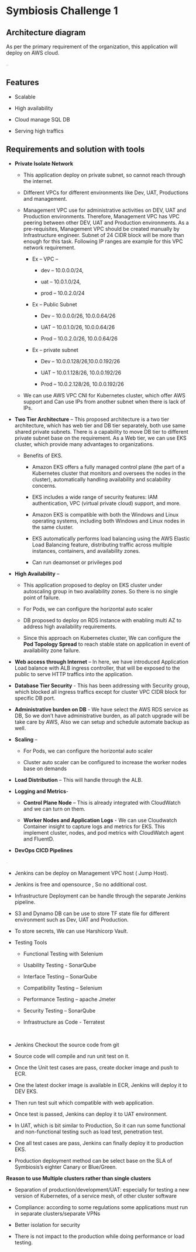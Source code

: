 Symbiosis Challenge 1
=====================

Architecture diagram 
---------------------

As per the primary requirement of the organization, this application
will deploy on AWS cloud.

<img src="media/image1.jpg" width="6.5in" alt="4.794444444444444in"/>

Features
--------

-   Scalable

-   High availability

-   Cloud manage SQL DB

-   Serving high traffics

Requirements and solution with tools 
-------------------------------------

-   **Private Isolate Network**

    -   This application deploy on private subnet, so cannot reach
        through the internet.

    -   Different VPCs for different environments like Dev, UAT,
        Productions and management.

    -   Management VPC use for administrative activities on DEV, UAT and
        Production environments. Therefore, Management VPC has VPC
        peering between other DEV, UAT and Production environments. As a
        pre-requisites, Management VPC should be created manually by
        Infrastructure engineer. Subnet of 24 CIDR block will be more
        than enough for this task. Following IP ranges are example for
        this VPC network requirement.

        -   Ex – VPC –

            -   dev – 10.0.0.0/24,

            -   uat – 10.0.1.0/24,

            -   prod – 10.0.2.0/24

        -   Ex – Public Subnet

            -   Dev – 10.0.0.0/26, 10.0.0.64/26

            -   UAT – 10.0.1.0/26, 10.0.0.64/26

            -   Prod – 10.0.2.0/26, 10.0.0.64/26

        -   Ex – private subnet

            -   Dev – 10.0.0.128/26,10.0.0.192/26

            -   UAT – 10.0.1.128/26, 10.0.0.192/26

            -   Prod – 10.0.2.128/26, 10.0.0.192/26

    -   We can use AWS VPC CNI for Kubernetes cluster, which offer AWS
        support and Can use IPs from another subnet when there is lack
        of IPs.

-   **Two Tier Architecture** – This proposed architecture is a two tier
    architecture, which has web tier and DB tier separately, both use
    same shared private subnets. There is a capability to move DB tier
    to different private subnet base on the requirement. As a Web tier,
    we can use EKS cluster, which provide many advantages
    to organizations.

    -   Benefits of EKS.

        -   Amazon EKS offers a fully managed control plane (the part of
            a Kubernetes cluster that monitors and oversees the nodes in
            the cluster), automatically handling availability and
            scalability concerns.

        -   EKS includes a wide range of security features: IAM
            authentication, VPC (virtual private cloud) support,
            and more.

        -   Amazon EKS is compatible with both the Windows and Linux
            operating systems, including both Windows and Linux nodes in
            the same cluster.

        -   EKS automatically performs load balancing using the AWS
            Elastic Load Balancing feature, distributing traffic across
            multiple instances, containers, and availability zones.

        -   Can run deamonset or privileges pod

-   **High Availability** –

    -   This application proposed to deploy on EKS cluster under
        autoscaling group in two availability zones. So there is no
        single point of failure.

    -   <span id="_Hlk109771352" class="anchor"></span>For Pods, we can
        configure the horizontal auto scaler

    -   DB proposed to deploy on RDS instance with enabling multi AZ to
        address high availability requirements.

    -   Since this approach on Kubernetes cluster, We can configure the
        **Pod Topology Spread** to reach stable state on application in
        event of availability zone failure.

-   **Web access through Internet** – In here, we have introduced
    Application Load balance with ALB ingress controller, that will be
    exposed to the public to serve HTTP traffics into the application.

-   **Database Tier Security** - This has been addressing with Security
    group, which blocked all ingress traffics except for cluster VPC
    CIDR block for specific DB port.

-   **Administrative burden on DB** - We have select the AWS RDS service
    as DB, So we don’t have administrative burden, as all patch upgrade
    will be take care by AWS, Also we can setup and schedule automate
    backup as well.

-   **Scaling** –

    -   For Pods, we can configure the horizontal auto scaler

    -   Cluster auto scaler can be configured to increase the worker
        nodes base on demands

-   **Load Distribution** – This will handle through the ALB.

-   **Logging and Metrics**-

    -   **Control Plane Node** – This is already integrated with
        CloudWatch and we can turn on them.

    -   **Worker Nodes and Application Logs** - We can use Cloudwatch
        Container insight to capture logs and metrics for EKS. This
        implement cluster, nodes, and pod metrics with CloudWatch agent
        and FluentD.

-   **DevOps CICD Pipelines**

<img src="media/image2.jpg" width="5.8316338582677165in"
alt="2.1520002187226597in" />

-   Jenkins can be deploy on Management VPC host ( Jump Host).

-   Jenkins is free and opensource , So no additional cost.

-   Infrastructure Deployment can be handle through the separate
    Jenkins pipeline.

-   S3 and Dynamo DB can be use to store TF state file for different
    environment such as Dev, UAT and Production.

-   To store secrets, We can use Harshicorp Vault.

<!-- -->

-   Testing Tools

    -   Functional Testing with Selenium

    -   Usability Testing - SonarQube

    -   Interface Testing – SonarQube

    -   Compatibility Testing – Selenium

    -   Performance Testing – apache Jmeter

    -   Security Testing – SonarQube

    -   Infrastructure as Code - Terratest

<img src="media/image3.jpg" width="6.5in" alt="4.736083770778652in" />

-   Jenkins Checkout the source code from git

-   Source code will compile and run unit test on it.

-   Once the Unit test cases are pass, create docker image and push
    to ECR.

-   One the latest docker image is available in ECR, Jenkins will deploy
    it to DEV EKS.

-   Then run test suit which compatible with web application.

-   Once test is passed, Jenkins can deploy it to UAT environment.

-   In UAT, which is bit similar to Production, So it can run some
    functional and non-functional testing such as load test,
    penetration test.

-   One all test cases are pass, Jenkins can finally deploy it to
    production EKS.

-   Production deployment method can be select base on the SLA of
    Symbiosis’s eighter Canary or Blue/Green.

**Reason to use Multiple clusters rather than single clusters**

-   Separation of production/development/UAT: especially for testing a
    new version of Kubernetes, of a service mesh, of other cluster
    software

-   Compliance: according to some regulations some applications must run
    in separate clusters/separate VPNs

-   Better isolation for security

-   There is not impact to the production while doing performance or
    load testing.
